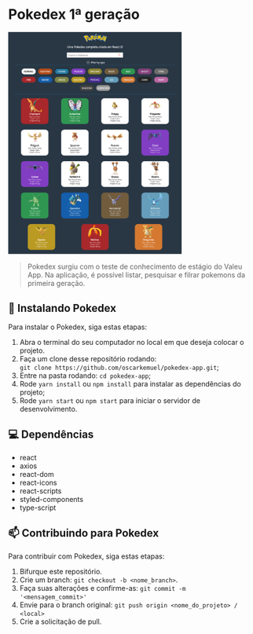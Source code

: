# Pokedex 1ª geração

<img src="./src/assets/images-repository/img1.png" alt="exemplo imagem" width="70%" >

> Pokedex surgiu com o teste de conhecimento de estágio do Valeu App. Na aplicação, é possível listar, pesquisar e filrar pokemons da primeira geração.

## 🚀 Instalando Pokedex

Para instalar o Pokedex, siga estas etapas:

1. Abra o terminal do seu computador no local em que deseja colocar o projeto.
2. Faça um clone desse repositório rodando: <br> `git clone https://github.com/oscarkemuel/pokedex-app.git`;
3. Entre na pasta rodando: `cd pokedex-app`;
4. Rode `yarn install` ou `npm install` para instalar as dependências do projeto;
5. Rode `yarn start` ou `npm start` para iniciar o servidor de desenvolvimento.

## :computer: Dependências

* react
* axios
* react-dom
* react-icons
* react-scripts
* styled-components
* type-script

## 📫 Contribuindo para Pokedex
Para contribuir com Pokedex, siga estas etapas:

1. Bifurque este repositório.
2. Crie um branch: `git checkout -b <nome_branch>`.
3. Faça suas alterações e confirme-as: `git commit -m '<mensagem_commit>'`
4. Envie para o branch original: `git push origin <nome_do_projeto> / <local>`
5. Crie a solicitação de pull.
